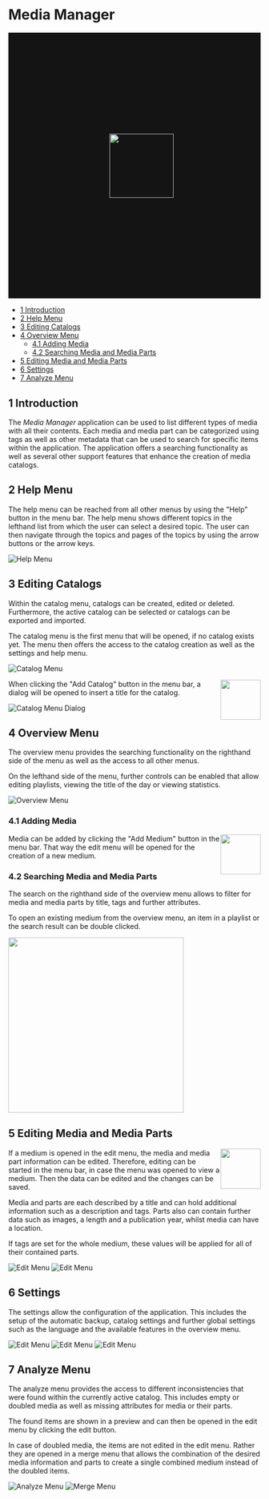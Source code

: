 # Media Manager

<div style="background: #141414;" width="100%" height="640px">
  <img style="margin: 40%; padding-right: 64px" src="./styles/app_icon/icon.png" height="128px"/>
</div>

<div style="page-break-after: always;"></div>

- [1 Introduction](#1-introduction)
- [2 Help Menu](#2-help-menu)
- [3 Editing Catalogs](#3-editing-catalogs)
- [4 Overview Menu](#4-overview-menu)
  - [4.1 Adding Media](#41-adding-media)
  - [4.2 Searching Media and Media Parts](#42-searching-media-and-media-parts)
- [5 Editing Media and Media Parts](#5-editing-media-and-media-parts)
- [6 Settings](#6-settings)
- [7 Analyze Menu](#7-analyze-menu)

## 1 Introduction

The _Media Manager_ application can be used to list different types of media with all their contents. Each media and media part can be categorized using tags as well as other metadata that can be used to search for specific items within the application. The application offers a searching functionality as well as several other support features that enhance the creation of media catalogs.

## 2 Help Menu

The help menu can be reached from all other menus by using the "Help" button in the menu bar. The help menu shows different topics in the lefthand list from which the user can select a desired topic. The user can then navigate through the topics and pages of the topics by using the arrow buttons or the arrow keys.

![Help Menu](../HelpImages/HelpMenu.png)

<div style="page-break-after: always;"></div>

## 3 Editing Catalogs

Within the catalog menu, catalogs can be created, edited or deleted. Furthermore, the active catalog can be selected or catalogs can be exported and imported.

The catalog menu is the first menu that will be opened, if no catalog exists yet. The menu then offers the access to the catalog creation as well as the settings and help menu.

![Catalog Menu](../HelpImages/CatalogMenu.png)

<img style="float: right;" src="./styles/editing/add_catalog.png" height="80px" />

When clicking the "Add Catalog" button in the menu bar, a dialog will be opened to insert a title for the catalog.

![Catalog Menu Dialog](../HelpImages/CatalogMenu_Edit.png)

<div style="page-break-after: always;"></div>

## 4 Overview Menu

The overview menu provides the searching functionality on the righthand side of the menu as well as the access to all other menus.

On the lefthand side of the menu, further controls can be enabled that allow editing playlists, viewing the title of the day or viewing statistics.

![Overview Menu](../HelpImages/OverviewMenu.png)

### 4.1 Adding Media

<img style="float: right;" src="./styles/editing/add_medium.png" height="80px" />

Media can be added by clicking the "Add Medium" button in the menu bar. That way the edit menu will be opened for the creation of a new medium.

### 4.2 Searching Media and Media Parts

The search on the righthand side of the overview menu allows to filter for media and media parts by title, tags and further attributes.

To open an existing medium from the overview menu, an item in a playlist or the search result can be double clicked.

<img src="../HelpImages/OverviewMenu_Search.png" height="350px" />

<div style="page-break-after: always;"></div>

## 5 Editing Media and Media Parts

<img style="float: right;" src="./styles/editing/edit_blue.png" height="80px" />

If a medium is opened in the edit menu, the media and media part information can be edited. Therefore, editing can be started in the menu bar, in case the menu was opened to view a medium. Then the data can be edited and the changes can be saved.

Media and parts are each described by a title and can hold additional information such as a description and tags. Parts also can contain further data such as images, a length and a publication year, whilst media can have a location.

If tags are set for the whole medium, these values will be applied for all of their contained parts.

![Edit Menu](../HelpImages/EditMenu.png)
![Edit Menu](../HelpImages/EditMenu_Part.png)

<div style="page-break-after: always;"></div>

## 6 Settings

The settings allow the configuration of the application. This includes the setup of the automatic backup, catalog settings and further global settings such as the language and the available features in the overview menu.

![Edit Menu](../HelpImages/SettingsMenu_Backup.png)
![Edit Menu](../HelpImages/SettingsMenu_Catalog.png)
![Edit Menu](../HelpImages/SettingsMenu_Global.png)

<div style="page-break-after: always;"></div>

## 7 Analyze Menu

The analyze menu provides the access to different inconsistencies that were found within the currently active catalog. This includes empty or doubled media as well as missing attributes for media or their parts.

The found items are shown in a preview and can then be opened in the edit menu by clicking the edit button.

In case of doubled media, the items are not edited in the edit menu. Rather they are opened in a merge menu that allows the combination of the desired media information and parts to create a single combined medium instead of the doubled items.

![Analyze Menu](../HelpImages/AnalyzeMenu.png)
![Merge Menu](../HelpImages/AnalyzeMenu_MergeEdit.png)
